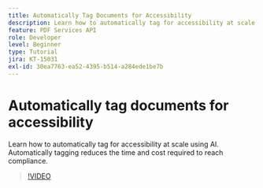 ```yaml
---
title: Automatically Tag Documents for Accessibility
description: Learn how to automatically tag for accessibility at scale using AI
feature: PDF Services API
role: Developer
level: Beginner
type: Tutorial
jira: KT-15031
exl-id: 30ea7763-ea52-4395-b514-a284ede1be7b
---
```

# Automatically tag documents for accessibility

Learn how to automatically tag for accessibility at scale using AI. Automatically tagging reduces the time and cost required to reach compliance.

>[!VIDEO](https://video.tv.adobe.com/v/3428310?hidetitle=true)
